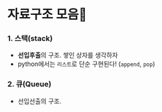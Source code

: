 # 자료구조 모음🧸

### 1. 스택(stack)
- **선입후출**의 구조. 쌓인 상자를 생각하자 
- python에서는 `리스트`로 단순 구현된다! (`append`, `pop`)



### 2. 큐(Queue)
- 선입선출의 구조. 
